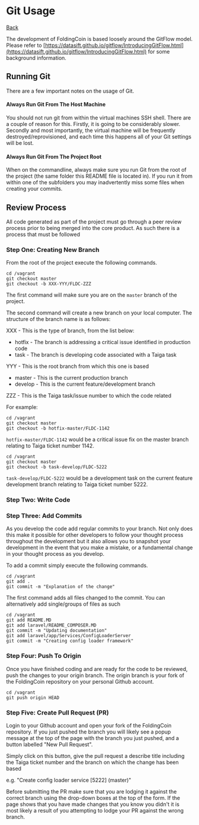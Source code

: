 # Git Usage

[Back](README.MD)

The development of FoldingCoin is based loosely around the GitFlow model. Please refer
to [https://datasift.github.io/gitflow/IntroducingGitFlow.html](https://datasift.github.io/gitflow/IntroducingGitFlow.html)
for some background information.

## Running Git

There are a few important notes on the usage of Git.

#### Always Run Git From The Host Machine

You should not run git from within the virtual machines SSH shell. There are a couple of
reason for this. Firstly, it is going to be considerably slower. Secondly and most
importantly, the virtual machine will be frequently destroyed/reprovisioned, and each
time this happens all of your Git settings will be lost.

#### Always Run Git From The Project Root

When on the commandline, always make sure you run Git from the root of the project (the
same folder this README file is located in). If you run it from within one of the
subfolders you may inadvertently miss some files when creating your commits.

## Review Process

All code generated as part of the project must go through a peer review process prior to
being merged into the core product. As such there is a process that must be followed

### Step One: Creating New Branch

From the root of the project execute the following commands.

```
cd /vagrant
git checkout master 
git checkout -b XXX-YYY/FLDC-ZZZ
```

The first command will make sure you are on the `master` branch of the project.

The second command will create a new branch on your local computer. The structure of the 
branch name is as follows:

XXX - This is the type of branch, from the list below:

* hotfix - The branch is addressing a critical issue identified in production code
* task - The branch is developing code associated with a Taiga task

YYY - This is the root branch from which this one is based

* master - This is the current production branch
* develop - This is the current feature/development branch

ZZZ - This is the Taiga task/issue number to which the code related

For example:

```
cd /vagrant
git checkout master 
git checkout -b hotfix-master/FLDC-1142
```

`hotfix-master/FLDC-1142` would be a critical issue fix on the master branch relating to
Taiga ticket number 1142.

```
cd /vagrant
git checkout master 
git checkout -b task-develop/FLDC-5222
```

`task-develop/FLDC-5222` would be a development task on the current feature development
branch relating to Taiga ticket number 5222.

### Step Two: Write Code

### Step Three: Add Commits

As you develop the code add regular commits to your branch. Not only does this make
it possible for other developers to follow your thought process throughout the development
but it also allows you to snapshot your development in the event that you make a
mistake, or a fundamental change in your thought process as you develop.

To add a commit simply execute the following commands.

```
cd /vagrant
git add .
git commit -m "Explanation of the change"
```

The first command adds all files changed to the commit. You can alternatively add
single/groups of files as such

```
cd /vagrant
git add README.MD
git add laravel/README_COMPOSER.MD
git commit -m "Updating documentation"
git add laravel/app/Services/ConfigLoaderServer
git commit -m "Creating config loader framework"
```

### Step Four: Push To Origin

Once you have finished coding and are ready for the code to be reviewed, push the changes
to your origin branch. The origin branch is your fork of the FoldingCoin repository on
your personal Github account.

```
cd /vagrant
git push origin HEAD
```

### Step Five: Create Pull Request (PR)

Login to your Github account and open your fork of the FoldingCoin repository. If you
just pushed the branch you will likely see a popup message at the top of the page
with the branch you just pushed, and a button labelled "New Pull Request". 

Simply click on this button, give the pull request a describe title including the Taiga 
ticket number and the branch on which the change has been based

e.g. "Create config loader service [5222] (master)"

Before submitting the PR make sure that you are lodging it against the correct branch
using the drop-down boxes at the top of the form. If the page shows that you have 
made changes that you know you didn't it is most likely a result of you attempting to
lodge your PR against the wrong branch.
